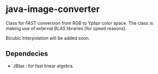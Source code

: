 # java-image-converter

Class for *FAST* conversion from RGB to Ypbpr color space.
The class is making use of external *BLAS* libraries (for speed reasons). 

Bicubic Interpolation will be added soon.

## Dependecies 

- JBlas : for fast linear algebra.
